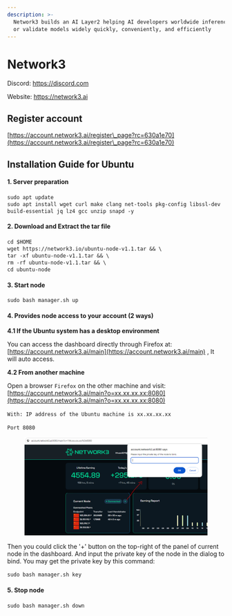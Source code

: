 ```yaml
---
description: >-
  Network3 builds an AI Layer2 helping AI developers worldwide inference train
  or validate models widely quickly, conveniently, and efficiently
---
```


# Network3



Discord: https://discord.com

Website: https://network3.ai

## Register account

[https://account.network3.ai/register\_page?rc=630a1e70](https://account.network3.ai/register\_page?rc=630a1e70)

## Installation Guide for Ubuntu



#### 1. Server preparation



```
sudo apt update
sudo apt install wget curl make clang net-tools pkg-config libssl-dev build-essential jq lz4 gcc unzip snapd -y
```

#### 2. Download and Extract the tar file



```
cd $HOME
wget https://network3.io/ubuntu-node-v1.1.tar && \
tar -xf ubuntu-node-v1.1.tar && \
rm -rf ubuntu-node-v1.1.tar && \
cd ubuntu-node
```

#### 3. Start node



```
sudo bash manager.sh up
```

#### 4. Provides node access to your account (2 ways)



**4.1 If the Ubuntu system has a desktop environment**



You can access the dashboard directly through Firefox at: [https://account.network3.ai/main](https://account.network3.ai/main) , It will auto access.

**4.2 From another machine**



Open a browser `Firefox` on the other machine and visit: [https://account.network3.ai/main?o=xx.xx.xx.xx:8080](https://account.network3.ai/main?o=xx.xx.xx.xx:8080)

`With: IP address of the Ubuntu machine is xx.xx.xx.xx`

`Port 8080`

<figure><img src=".gitbook/assets/image.png" alt=""><figcaption></figcaption></figure>

Then you could click the '+' button on the top-right of the panel of current node in the dashboard. And input the private key of the node in the dialog to bind. You may get the private key by this command:

```
sudo bash manager.sh key
```

#### 5. Stop node



```
sudo bash manager.sh down
```
